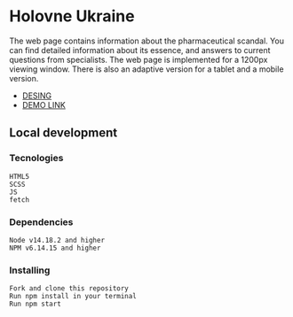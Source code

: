 # Holovne Ukraine

The web page contains information about the pharmaceutical scandal. You can find detailed information about its essence, and answers to current questions from specialists. The web page is implemented for a 1200px viewing window. There is also an adaptive version for a tablet and a mobile version.

* [DESING](https://www.figma.com/file/NZQAIydtHo5QkINyGLHNcq/BIKE-New-Version?node-id=0-1)
* [DEMO LINK](https://olhayevstifieieva.github.io/layout_miami/)

## Local development
### Tecnologies

    HTML5
    SCSS
    JS
    fetch

### Dependencies

    Node v14.18.2 and higher
    NPM v6.14.15 and higher

### Installing

    Fork and clone this repository
    Run npm install in your terminal
    Run npm start
